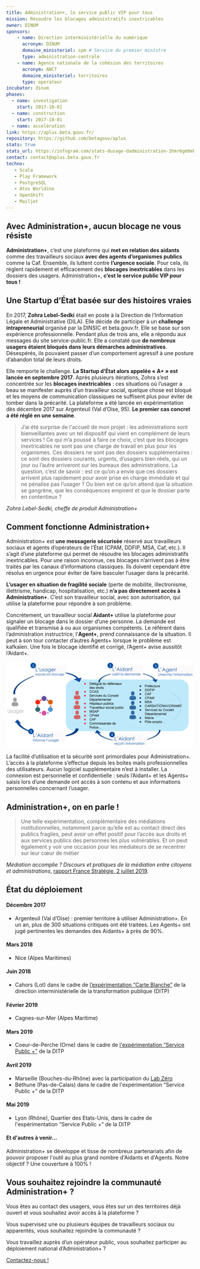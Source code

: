 ```yaml
---
title: Administration+, le service public VIP pour tous
mission: Résoudre les blocages administratifs inextricables
owner: DINUM
sponsors: 
    - name: Direction interministérielle du numérique
      acronym: DINUM
      domaine_ministeriel: spm # Service du premier ministre
      type: administration-centrale
    - name: Agence nationale de la cohésion des territoires
      acronym: ANCT
      domaine_ministeriel: territoires
      type: operateur
incubator: dinum
phases:
  - name: investigation
    start: 2017-10-01
  - name: construction
    start: 2017-10-01
  - name: acceleration
link: https://aplus.beta.gouv.fr/
repository: https://github.com/betagouv/aplus
stats: true
stats_url: https://infogram.com/stats-dusage-dadministration-1hmr6gm9mk5o6nl?live
contact: contact@aplus.beta.gouv.fr
techno:
   - Scala
   - Play Framework
   - PostgreSQL
   - Atos Worldine
   - OpenShift
   - Mailjet
---
```


## Avec Administration+, aucun blocage ne vous résiste

**Administration+**, c’est une plateforme qui **met en relation des aidants** comme des travailleurs sociaux **avec des agents d’organismes publics** comme la Caf. Ensemble, ils luttent contre **l’urgence sociale**. Pour cela, ils règlent rapidement et efficacement des **blocages inextricables** dans les dossiers des usagers. Administration+, **c’est le service public VIP pour tous !**


## Une Startup d’État basée sur des histoires vraies

En 2017, **Zohra Lebel-Sedki** était en poste à la Direction de l’Information Légale et Administrative (DILA). Elle décide de participer à un **challenge intrapreneurial** organisé par la DINSIC et beta.gouv.fr. Elle se base sur son expérience professionnelle. Pendant plus de trois ans, elle a répondu aux messages du site service-public.fr. Elle a constaté que **de nombreux usagers étaient bloqués dans leurs démarches administratives**. Désespérés, ils pouvaient passer d’un comportement agressif à une posture d’abandon total de leurs droits.

Elle remporte le challenge. **La Startup d’État alors appelée « A+ » est lancée en septembre 2017**. Après plusieurs itérations, Zohra s’est concentrée sur les **blocages inextricables** : ces situations où l’usager a beau se manifester auprès d’un travailleur social, quelque chose est bloqué et les moyens de communication classiques ne suffisent plus pour éviter de tomber dans la précarité. La plateforme a été lancée en expérimentation dès décembre 2017 sur Argenteuil (Val d’Oise, 95). **Le premier cas concret a été réglé en une semaine**.

> J’ai été surprise de l'accueil de mon projet : les administrations sont bienveillantes avec un tel dispositif qui vient en complément de leurs services ! Ce qui m’a poussé à faire ce choix, c’est que les blocages inextricables ne sont pas une charge de travail en plus pour les organismes. Ces dossiers ne sont pas des dossiers supplémentaires : ce sont des dossiers courants, urgents, d’usagers bien réels, qui un jour ou l’autre arriveront sur les bureaux des administrations. La question, c’est de savoir : est ce qu’on a envie que ces dossiers arrivent plus rapidement pour avoir prise en charge immédiate et qui ne pénalise pas l’usager ? Ou bien est ce qu’on attend que la situation se gangrène, que les conséquences empirent et que le dossier parte en contentieux ?

*Zohra Lebel-Sedki, cheffe de produit Administration+*

## Comment fonctionne Administration+

Administration+ est **une messagerie sécurisée** réservé aux travailleurs sociaux et agents d’opérateurs de l’État (CPAM, DDFIP, MSA, Caf, etc.). Il s’agit d’une plateforme qui permet de résoudre les blocages administratifs inextricables. Pour une raison inconnue, ces blocages n’arrivent pas à être traités par les canaux d’informations classiques. Ils doivent cependant être résolus en urgence pour éviter de faire basculer l’usager dans la précarité.

**L’usager en situation de fragilité sociale** (perte de mobilité, illectronisme, illettrisme, handicap, hospitalisation, etc.) **n’a pas directement accès à Administration+**. C’est son travailleur social, avec son autorisation, qui utilise la plateforme pour répondre à son problème.

Concrètement, un travailleur social **Aidant+** utilise la plateforme pour signaler un blocage dans le dossier d’une personne. La demande est qualifiée et transmise à ou aux organismes compétents. Le référent dans l’administration instructrice, l’**Agent+**, prend connaissance de la situation. Il peut à son tour contacter d’autres Agents+ lorsque le problème est kafkaïen. Une fois le blocage identifié et corrigé, l’Agent+ avise aussitôt l’Aidant+.

![Schéma des intéractions entre Aidants+ et Agents+](/img/startups/aplus/schema-aidants-agents.png)

La facilité d’utilisation et la sécurité sont primordiales pour Administration+. L’accès à la plateforme s’effectue depuis les boites mails professionnelles des utilisateurs. Aucun logiciel supplémentaire n’est à installer. La connexion est personnelle et confidentielle : seuls l’Aidant+ et les Agents+ saisis lors d’une demande ont accès à son contenu et aux informations personnelles concernant l’usager.

## Administration+, on en parle !

> Une telle expérimentation, complémentaire des médiations institutionnelles, notamment parce qu’elle est au contact direct des publics fragiles, peut avoir un effet positif pour l’accès aux droits et aux services publics des personnes les plus vulnérables. Et on peut également y voir une occasion pour les médiateurs de se recentrer sur leur cœur de métier

*Médiation accomplie ? Discours et pratiques de la médiation entre citoyens et administrations*, [rapport France Stratégie, 2 juillet 2019](https://www.strategie.gouv.fr/publications/mediation-accomplie-discours-pratiques-de-mediation-entre-citoyens-administrations).

## État du déploiement

#### Décembre 2017
- Argenteuil (Val d’Oise) : premier territoire à utiliser Administration+. En un an, plus de 300 situations critiques ont été traitées. Les Agents+ ont jugé pertinentes les demandes des Aidants+ à près de 90%.

#### Mars 2018
- Nice (Alpes Maritimes)

#### Juin 2018
- Cahors (Lot) dans le cadre de [l’expérimentation “Carte Blanche”](https://www.modernisation.gouv.fr/nos-actions/carte-blanche) de la direction interministérielle de la transformation publique (DITP)

#### Février 2019
- Cagnes-sur-Mer (Alpes Maritime)

#### Mars 2019
- Coeur-de-Perche (Orne) dans le cadre de [l'expérimentation “Service Public +”](https://www.modernisation.gouv.fr/nos-actions/les-services-publics) de la DITP

#### Avril 2019
- Marseille (Bouches-du-Rhône) avec la participation du [Lab Zéro](https://www.lelabzero.fr/)
- Béthune (Pas-de-Calais) dans le cadre de l'expérimentation “Service Public +” de la DITP

#### Mai 2019
- Lyon (Rhône), Quartier des Etats-Unis, dans le cadre de l'expérimentation “Service Public +” de la DITP

#### Et d'autres à venir...
Administration+ se développe et tisse de nombreux partenariats afin de pouvoir proposer l'outil au plus grand nombre d'Aidants et d'Agents. Notre objectif ? Une couverture à 100% !

## Vous souhaitez rejoindre la communauté Administration+ ?

Vous êtes au contact des usagers, vous êtes sur un des territoires déjà ouvert et vous souhaitez avoir accès à la plateforme ?

Vous supervisez une ou plusieurs équipes de travailleurs sociaux ou apparentés, vous souhaitez rejoindre la communauté ?

Vous travaillez auprès d’un opérateur public, vous souhaitez participer au déploiement national d’Administration+ ?

[Contactez-nous !](mailto:contact@aplus.beta.gouv.fr?subject=Contact%20Site%20Beta%20Gouv)
